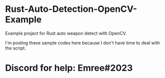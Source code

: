 # Rust-Auto-Detection-OpenCV-Example

Example project for Rust auto weapon detect with OpenCV.

I'm posting these sample codes here because I don't have time to deal with the script.

# Discord for help: Emree#2023
